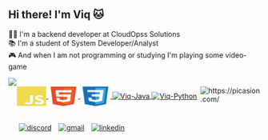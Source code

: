 ## Hi there! I'm Viq 🐱


:woman_technologist: I'm a backend developer at CloudOpss Solutions <br />
:books: I'm a student of System Developer/Analyst <br />
:video_game: And when I am not programming or studying I'm playing some video-game <br />

<div align="center">
  <a href="https://github.com/victoriafinzi">
  <img height="150em" img align="left" src="https://github-readme-stats.vercel.app/api/top-langs/?username=victoriafinzi&layout=compact&langs_count=7&theme=radical"/>
</div>
<div style="display: inline_block"><br>
  <img align="center" alt="Viq-Js" height="40" width="60" src="https://raw.githubusercontent.com/devicons/devicon/master/icons/javascript/javascript-plain.svg">
  <img align="center" alt="Viq-HTML" height="40" width="60" src="https://raw.githubusercontent.com/devicons/devicon/master/icons/html5/html5-original.svg">
  <img align="center" alt="Viq-CSS" height="40" width="60" src="https://raw.githubusercontent.com/devicons/devicon/master/icons/css3/css3-original.svg">
  <img align="center" alt="Viq-Java" height="50" width="80" src="https://raw.githubusercontent.com/jmnote/z-icons/master/svg/java.svg">
  <img align="center" alt="Viq-Python" height="40" width="40" src="https://raw.githubusercontent.com/jmnote/z-icons/master/svg/python.svg">
  <img align="right" src="https://i.picasion.com/pic91/d5053f9deecfab14aacad086eed7f262.gif" width="120" height="120" border="0" alt="https://picasion.com/" /></a><br />
</div>
  
  ##
 
<div> 
 <a href="https://discord.gg/Viq#0863" target="_blank"><img alt="discord" width="10%" style="padding:5px" src="https://img.icons8.com/clouds/100/000000/discord-logo.png"/></a>
 <a href = "mailto:victoria.finzi15@gmail.com"><img alt="gmail" width="10%" style="padding:5px" src="https://img.icons8.com/clouds/100/000000/cloud-mail.png"/></a>
  <a href="https://www.linkedin.com/in/victoria-f-a119b71b4/"><img alt="linkedin" width="10%" style="padding:5px" src="https://img.icons8.com/clouds/100/000000/linkedin.png"/></a>

 
</div>

